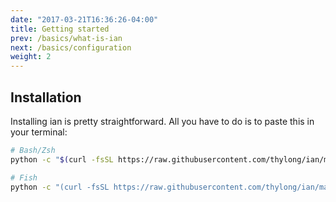 ```yaml
---
date: "2017-03-21T16:36:26-04:00"
title: Getting started
prev: /basics/what-is-ian
next: /basics/configuration
weight: 2
---
```


## Installation

Installing ian is pretty straightforward.
All you have to do is to paste this in your terminal:

```bash
# Bash/Zsh
python -c "$(curl -fsSL https://raw.githubusercontent.com/thylong/ian/master/install/install.py)"

# Fish
python -c "(curl -fsSL https://raw.githubusercontent.com/thylong/ian/master/install/install.py)"
```
